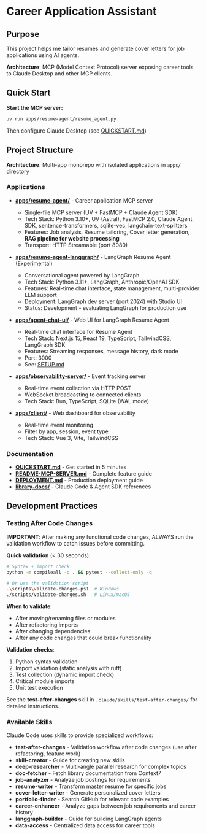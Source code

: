 ﻿# Career Application Assistant

## Purpose
This project helps me tailor resumes and generate cover letters for job applications using AI agents.

**Architecture**: MCP (Model Context Protocol) server exposing career tools to Claude Desktop and other MCP clients.

## Quick Start

**Start the MCP server:**
```bash
uv run apps/resume-agent/resume_agent.py
```

Then configure Claude Desktop (see [QUICKSTART.md](QUICKSTART.md))

## Project Structure

**Architecture**: Multi-app monorepo with isolated applications in `apps/` directory

### Applications

- **[apps/resume-agent/](apps/resume-agent/)** - Career application MCP server
  - Single-file MCP server (UV + FastMCP + Claude Agent SDK)
  - Tech Stack: Python 3.10+, UV (Astral), FastMCP 2.0, Claude Agent SDK, sentence-transformers, sqlite-vec, langchain-text-splitters
  - Features: Job analysis, Resume tailoring, Cover letter generation, **RAG pipeline for website processing**
  - Transport: HTTP Streamable (port 8080)

- **[apps/resume-agent-langgraph/](apps/resume-agent-langgraph/)** - LangGraph Resume Agent (Experimental)
  - Conversational agent powered by LangGraph
  - Tech Stack: Python 3.11+, LangGraph, Anthropic/OpenAI SDK
  - Features: Real-time chat interface, state management, multi-provider LLM support
  - Deployment: LangGraph dev server (port 2024) with Studio UI
  - Status: Development - evaluating LangGraph for production use

- **[apps/agent-chat-ui/](apps/agent-chat-ui/)** - Web UI for LangGraph Resume Agent
  - Real-time chat interface for Resume Agent
  - Tech Stack: Next.js 15, React 19, TypeScript, TailwindCSS, LangGraph SDK
  - Features: Streaming responses, message history, dark mode
  - Port: 3000
  - See: [SETUP.md](apps/agent-chat-ui/SETUP.md)

- **[apps/observability-server/](apps/observability-server/)** - Event tracking server
  - Real-time event collection via HTTP POST
  - WebSocket broadcasting to connected clients
  - Tech Stack: Bun, TypeScript, SQLite (WAL mode)

- **[apps/client/](apps/client/)** - Web dashboard for observability
  - Real-time event monitoring
  - Filter by app, session, event type
  - Tech Stack: Vue 3, Vite, TailwindCSS

### Documentation
- **[QUICKSTART.md](QUICKSTART.md)** - Get started in 5 minutes
- **[README-MCP-SERVER.md](README-MCP-SERVER.md)** - Complete feature guide
- **[DEPLOYMENT.md](DEPLOYMENT.md)** - Production deployment guide
- **[library-docs/](library-docs/)** - Claude Code & Agent SDK references

## Development Practices

### Testing After Code Changes

**IMPORTANT**: After making any functional code changes, ALWAYS run the validation workflow to catch issues before committing.

**Quick validation** (< 30 seconds):
```bash
# Syntax + import check
python -m compileall -q . && pytest --collect-only -q

# Or use the validation script
.\scripts\validate-changes.ps1  # Windows
./scripts/validate-changes.sh   # Linux/macOS
```

**When to validate**:
- After moving/renaming files or modules
- After refactoring imports
- After changing dependencies
- After any code changes that could break functionality

**Validation checks**:
1. Python syntax validation
2. Import validation (static analysis with ruff)
3. Test collection (dynamic import check)
4. Critical module imports
5. Unit test execution

See the **test-after-changes** skill in `.claude/skills/test-after-changes/` for detailed instructions.

### Available Skills

Claude Code uses skills to provide specialized workflows:

- **test-after-changes** - Validation workflow after code changes (use after refactoring, feature work)
- **skill-creator** - Guide for creating new skills
- **deep-researcher** - Multi-angle parallel research for complex topics
- **doc-fetcher** - Fetch library documentation from Context7
- **job-analyzer** - Analyze job postings for requirements
- **resume-writer** - Transform master resume for specific jobs
- **cover-letter-writer** - Generate personalized cover letters
- **portfolio-finder** - Search GitHub for relevant code examples
- **career-enhancer** - Analyze gaps between job requirements and career history
- **langgraph-builder** - Guide for building LangGraph agents
- **data-access** - Centralized data access for career tools
